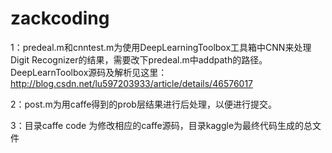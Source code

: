 # zackcoding
1：predeal.m和cnntest.m为使用DeepLearningToolbox工具箱中CNN来处理Digit Recognizer的结果，需要改下predeal.m中addpath的路径。  DeepLearnToolbox源码及解析见这里：http://blog.csdn.net/lu597203933/article/details/46576017

2：post.m为用caffe得到的prob层结果进行后处理，以便进行提交。

3：目录caffe code 为修改相应的caffe源码，目录kaggle为最终代码生成的总文件

 

